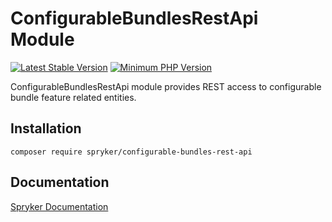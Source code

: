 # ConfigurableBundlesRestApi Module
[![Latest Stable Version](https://poser.pugx.org/spryker/configurable-bundles-rest-api/v/stable.svg)](https://packagist.org/packages/spryker/configurable-bundles-rest-api)
[![Minimum PHP Version](https://img.shields.io/badge/php-%3E%3D%207.4-8892BF.svg)](https://php.net/)

ConfigurableBundlesRestApi module provides REST access to configurable bundle feature related entities.

## Installation

```
composer require spryker/configurable-bundles-rest-api
```

## Documentation

[Spryker Documentation](https://academy.spryker.com/developing_with_spryker/module_guide/modules.html)
